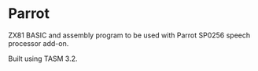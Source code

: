 # Parrot
ZX81 BASIC and assembly program to be used with Parrot SP0256 speech processor add-on.

Built using TASM 3.2.
